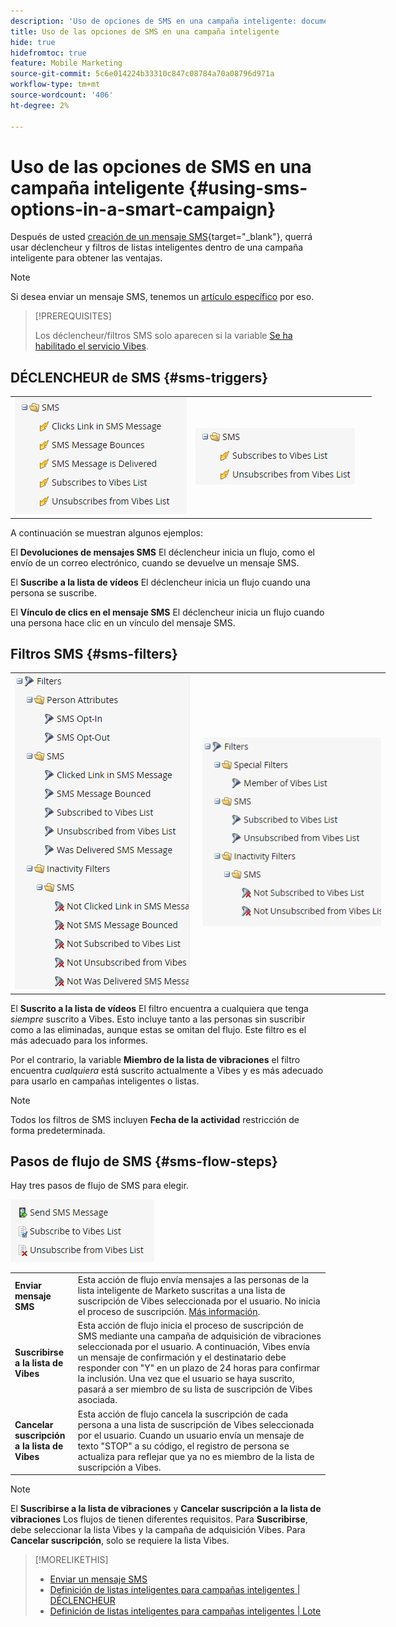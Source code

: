 ```yaml
---
description: 'Uso de opciones de SMS en una campaña inteligente: documentos de Marketo, documentación del producto'
title: Uso de las opciones de SMS en una campaña inteligente
hide: true
hidefromtoc: true
feature: Mobile Marketing
source-git-commit: 5c6e014224b33310c847c08784a70a08796d971a
workflow-type: tm+mt
source-wordcount: '406'
ht-degree: 2%

---
```


# Uso de las opciones de SMS en una campaña inteligente {#using-sms-options-in-a-smart-campaign}

Después de usted [creación de un mensaje SMS](/help/marketo/product-docs/mobile-marketing/vibes-sms-messages/create-an-sms-message-2.md){target="_blank"}, querrá usar déclencheur y filtros de listas inteligentes dentro de una campaña inteligente para obtener las ventajas.

>[!NOTE]
>
>Si desea enviar un mensaje SMS, tenemos un [artículo específico](/help/marketo/product-docs/mobile-marketing/vibes-sms-messages/send-an-sms-message.md) por eso.

>[!PREREQUISITES]
>
>Los déclencheur/filtros SMS solo aparecen si la variable [Se ha habilitado el servicio Vibes](/help/marketo/product-docs/mobile-marketing/admin/add-vibes-as-a-launchpoint-service.md).

## DÉCLENCHEUR de SMS {#sms-triggers}

<table style="width:600px">
  <tr>
    <td style="width:50%"><img src="assets/using-sms-options-in-a-smart-campaign-1.png"></td>
    <td style="width:50%"><img src="assets/using-sms-options-in-a-smart-campaign-2.png"></td>
  </tr>
</table>

A continuación se muestran algunos ejemplos:

El **Devoluciones de mensajes SMS** El déclencheur inicia un flujo, como el envío de un correo electrónico, cuando se devuelve un mensaje SMS.

El **Suscribe a la lista de vídeos** El déclencheur inicia un flujo cuando una persona se suscribe.

El **Vínculo de clics en el mensaje SMS** El déclencheur inicia un flujo cuando una persona hace clic en un vínculo del mensaje SMS.

## Filtros SMS {#sms-filters}

<table style="width:600px">
  <tr>
    <td style="width:50%"><img src="assets/using-sms-options-in-a-smart-campaign-3.png"></td>
    <td style="width:50%"><img src="assets/using-sms-options-in-a-smart-campaign-4.png"></td>
  </tr>
</table>

El **Suscrito a la lista de vídeos** El filtro encuentra a cualquiera que tenga *siempre* suscrito a Vibes. Esto incluye tanto a las personas sin suscribir como a las eliminadas, aunque estas se omitan del flujo. Este filtro es el más adecuado para los informes.

Por el contrario, la variable **Miembro de la lista de vibraciones** el filtro encuentra _cualquiera_ está suscrito actualmente a Vibes y es más adecuado para usarlo en campañas inteligentes o listas.

>[!NOTE]
>
>Todos los filtros de SMS incluyen **Fecha de la actividad** restricción de forma predeterminada.

## Pasos de flujo de SMS {#sms-flow-steps}

Hay tres pasos de flujo de SMS para elegir.

![](assets/using-sms-options-in-a-smart-campaign-5.png)

<table>
<tbody>
  <tr>
    <td style="width:20%"><b>Enviar mensaje SMS</b></td>
    <td>Esta acción de flujo envía mensajes a las personas de la lista inteligente de Marketo suscritas a una lista de suscripción de Vibes seleccionada por el usuario. No inicia el proceso de suscripción. <a href="/help/marketo/product-docs/mobile-marketing/vibes-sms-messages/send-an-sms-message.md">Más información</a>.</td>
  </tr>

<tr>
    <td style="width:20%"><b>Suscribirse a la lista de Vibes</b></td>
    <td>Esta acción de flujo inicia el proceso de suscripción de SMS mediante una campaña de adquisición de vibraciones seleccionada por el usuario. A continuación, Vibes envía un mensaje de confirmación y el destinatario debe responder con "Y" en un plazo de 24 horas para confirmar la inclusión. Una vez que el usuario se haya suscrito, pasará a ser miembro de su lista de suscripción de Vibes asociada.</td>
  </tr>
  <tr>
    <td style="width:20%"><b>Cancelar suscripción a la lista de Vibes</b></td>
    <td>Esta acción de flujo cancela la suscripción de cada persona a una lista de suscripción de Vibes seleccionada por el usuario. Cuando un usuario envía un mensaje de texto "STOP" a su código, el registro de persona se actualiza para reflejar que ya no es miembro de la lista de suscripción a Vibes.</td>
  </tr>
  </tbody>
</table>

>[!NOTE]
>
>El **Suscribirse a la lista de vibraciones** y **Cancelar suscripción a la lista de vibraciones** Los flujos de tienen diferentes requisitos. Para **Suscribirse**, debe seleccionar la lista Vibes y la campaña de adquisición Vibes. Para **Cancelar suscripción**, solo se requiere la lista Vibes.

>[!MORELIKETHIS]
>
>* [Enviar un mensaje SMS](/help/marketo/product-docs/mobile-marketing/vibes-sms-messages/send-an-sms-message.md)
>* [Definición de listas inteligentes para campañas inteligentes | DÉCLENCHEUR](/help/marketo/product-docs/core-marketo-concepts/smart-campaigns/creating-a-smart-campaign/define-smart-list-for-smart-campaign-trigger.md)
>* [Definición de listas inteligentes para campañas inteligentes | Lote](/help/marketo/product-docs/core-marketo-concepts/smart-campaigns/creating-a-smart-campaign/define-smart-list-for-smart-campaign-batch.md)
